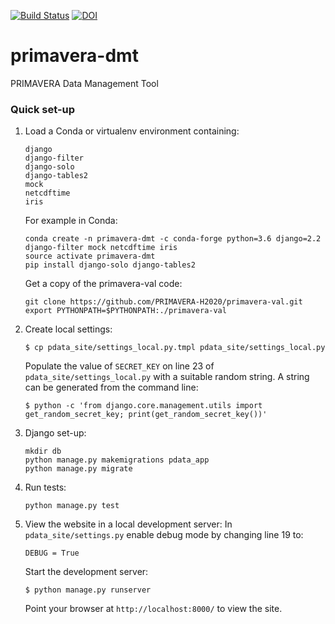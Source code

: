 [![Build Status](https://travis-ci.org/PRIMAVERA-H2020/primavera-dmt.svg?branch=master)](https://travis-ci.org/PRIMAVERA-H2020/primavera-dmt) [![DOI](https://zenodo.org/badge/139697569.svg)](https://zenodo.org/badge/latestdoi/139697569)

# primavera-dmt
PRIMAVERA Data Management Tool

### Quick set-up

1. Load a Conda or virtualenv environment containing:   
   ```  
   django  
   django-filter  
   django-solo  
   django-tables2
   mock
   netcdftime  
   iris  
   ```  
   
   For example in Conda:
   ```
   conda create -n primavera-dmt -c conda-forge python=3.6 django=2.2 django-filter mock netcdftime iris
   source activate primavera-dmt
   pip install django-solo django-tables2
   ```
   Get a copy of the primavera-val code:
   ```
   git clone https://github.com/PRIMAVERA-H2020/primavera-val.git
   export PYTHONPATH=$PYTHONPATH:./primavera-val
   ```
   
2. Create local settings:    
   ```  
   $ cp pdata_site/settings_local.py.tmpl pdata_site/settings_local.py  
    ``` 
   Populate the value of `SECRET_KEY` on line 23 of `pdata_site/settings_local.py`
   with a suitable random string. A string can be generated from the command line:
   ```
   $ python -c 'from django.core.management.utils import get_random_secret_key; print(get_random_secret_key())'
   ```

3. Django set-up:  
   ```
   mkdir db
   python manage.py makemigrations pdata_app
   python manage.py migrate
   ```

4. Run tests:
   ```
   python manage.py test
   ```
   
5. View the website in a local development server:
   In `pdata_site/settings.py` enable debug mode by changing line 19 to:
   ```
   DEBUG = True
   ```
   Start the development server:
   ```
   $ python manage.py runserver
   ```
   Point your browser at `http://localhost:8000/` to view the site.